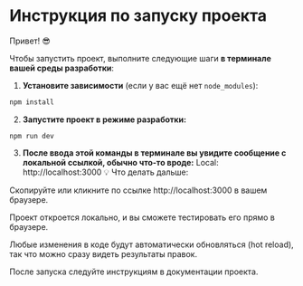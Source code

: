 # Инструкция по запуску проекта

Привет! 😎

Чтобы запустить проект, выполните следующие шаги **в терминале вашей среды разработки**:

1. **Установите зависимости** (если у вас ещё нет `node_modules`):

```bash
npm install
```
2. **Запустите проект в режиме разработки:**
```
npm run dev
```

3. **После ввода этой команды в терминале вы увидите сообщение с локальной ссылкой, обычно что-то вроде:**
Local: http://localhost:3000
💡 Что делать дальше:

Скопируйте или кликните по ссылке http://localhost:3000 в вашем браузере.

Проект откроется локально, и вы сможете тестировать его прямо в браузере.

Любые изменения в коде будут автоматически обновляться (hot reload), так что можно сразу видеть результаты правок.

После запуска следуйте инструкциям в документации проекта.
